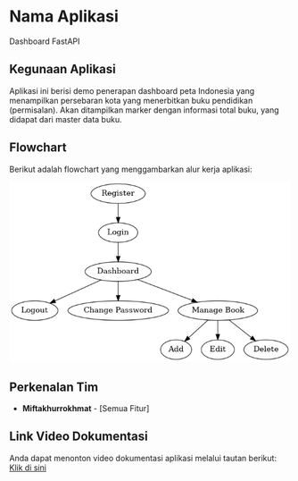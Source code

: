 # Nama Aplikasi
Dashboard FastAPI

## Kegunaan Aplikasi
Aplikasi ini berisi demo penerapan dashboard peta Indonesia yang menampilkan persebaran kota yang menerbitkan buku pendidikan (permisalan). Akan ditampilkan marker  dengan informasi total buku, yang didapat dari master data buku.

## Flowchart
Berikut adalah flowchart yang menggambarkan alur kerja aplikasi:

![Flowchart](https://github.com/akarmakna/dashboard_fastapi/blob/main/screenshoots/user_flowchart.png)

## Perkenalan Tim
- **Miftakhurrokhmat** - [Semua Fitur]

## Link Video Dokumentasi
Anda dapat menonton video dokumentasi aplikasi melalui tautan berikut:
[Klik di sini](link_ke_video_dokumentasi)
